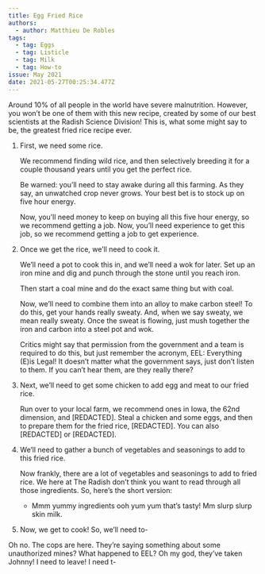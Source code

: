 ```yaml
---
title: Egg Fried Rice
authors:
  - author: Matthieu De Robles
tags:
  - tag: Eggs
  - tag: Listicle
  - tag: Milk
  - tag: How-to
issue: May 2021
date: 2021-05-27T00:25:34.477Z
---
```

Around 10% of all people in the world have severe malnutrition. However, you won’t be one of them with this new recipe, created by some of our best scientists at the Radish Science Division! This is, what some might say to be, the greatest fried rice recipe ever. 

1. First, we need some rice.

   We recommend finding wild rice, and then selectively breeding it for a couple thousand years until you get the perfect rice. 

   Be warned: you’ll need to stay awake during all this farming. As they say, an unwatched crop never grows. Your best bet is to stock up on five hour energy. 

    Now, you’ll need money to keep on buying all this five hour energy, so we recommend getting a job. Now, you’ll need experience to get this job, so we recommend getting a job to get experience.
2. Once we get the rice, we’ll need to cook it.

   We’ll need a pot to cook this in, and we’ll need a wok for later. Set up an iron mine and dig and punch through the stone until you reach iron.

   Then start a coal mine and do the exact same thing but with coal.

   Now, we’ll need to combine them into an alloy to make carbon steel! To do this, get your hands really sweaty. And, when we say sweaty, we mean really sweaty. Once the sweat is flowing, just mush together the iron and carbon into a steel pot and wok.

   Critics might say that permission from the government and a team is required to do this, but just remember the acronym, EEL: Everything (E)is Legal! It doesn’t matter what the government says, just don’t listen to them. If you can’t hear them, are they really there? 
3. Next, we’ll need to get some chicken to add egg and meat to our fried rice.

   Run over to your local farm, we recommend ones in Iowa, the 62nd dimension, and \[REDACTED]. Steal a chicken and some eggs, and then to prepare them for the fried rice, \[REDACTED]. You can also \[REDACTED] or \[REDACTED].
4. We’ll need to gather a bunch of vegetables and seasonings to add to this fried rice.

   Now frankly, there are a lot of vegetables and seasonings to add to fried rice. We here at The Radish don’t think you want to read through all those ingredients. So, here’s the short version:

   * Mmm yummy ingredients ooh yum yum that’s tasty! Mm slurp slurp skin milk.
5. Now, we get to cook! So, we’ll need to-

Oh no. The cops are here. They’re saying something about some unauthorized mines? What happened to EEL?
Oh my god, they’ve taken Johnny! I need to leave! I need t-